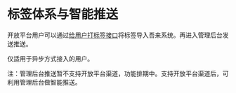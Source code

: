 # 标签体系与智能推送
开放平台用户可以通过[给用户打标签接口](http://openapi.wul.ai/1.3.0/docs#operation/CreateUserTag)将标签导入吾来系统。再进入管理后台发送推送。

仅适用于异步方式接入的用户。

注：管理后台推送暂不支持开放平台渠道，功能排期中。支持开放平台渠道后，可利用管理后台做智能推送。